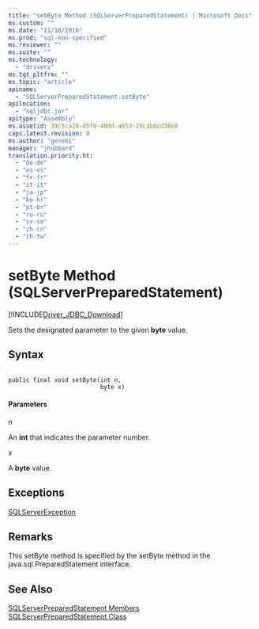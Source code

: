 ```yaml
---
title: "setByte Method (SQLServerPreparedStatement) | Microsoft Docs"
ms.custom: ""
ms.date: "11/10/2016"
ms.prod: "sql-non-specified"
ms.reviewer: ""
ms.suite: ""
ms.technology: 
  - "drivers"
ms.tgt_pltfrm: ""
ms.topic: "article"
apiname: 
  - "SQLServerPreparedStatement.setByte"
apilocation: 
  - "sqljdbc.jar"
apitype: "Assembly"
ms.assetid: 39c5ca20-d5f0-40dd-a853-29c3b8cd38e8
caps.latest.revision: 8
ms.author: "genemi"
manager: "jhubbard"
translation.priority.ht: 
  - "de-de"
  - "es-es"
  - "fr-fr"
  - "it-it"
  - "ja-jp"
  - "ko-kr"
  - "pt-br"
  - "ru-ru"
  - "sv-se"
  - "zh-cn"
  - "zh-tw"
---
```

# setByte Method (SQLServerPreparedStatement)
[!INCLUDE[Driver_JDBC_Download](../../../connect/jdbc/includes)]

  Sets the designated parameter to the given **byte** value.  
  
## Syntax  
  
```  
  
public final void setByte(int n,  
                          byte x)  
```  
  
#### Parameters  
 *n*  
  
 An **int** that indicates the parameter number.  
  
 *x*  
  
 A **byte** value.  
  
## Exceptions  
 [SQLServerException](../../../connect/jdbc/reference/sqlserverexception-class.md)  
  
## Remarks  
 This setByte method is specified by the setByte method in the java.sql.PreparedStatement interface.  
  
## See Also  
 [SQLServerPreparedStatement Members](../../../connect/jdbc/reference/sqlserverpreparedstatement-members.md)   
 [SQLServerPreparedStatement Class](../../../connect/jdbc/reference/sqlserverpreparedstatement-class.md)  
  
  